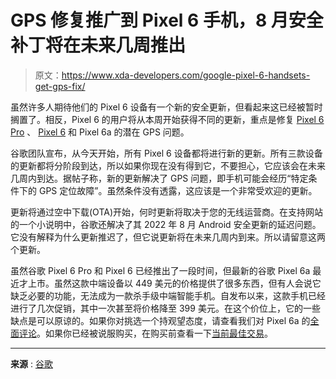 # GPS 修复推广到 Pixel 6 手机，8 月安全补丁将在未来几周推出

> 原文：<https://www.xda-developers.com/google-pixel-6-handsets-get-gps-fix/>

虽然许多人期待他们的 Pixel 6 设备有一个新的安全更新，但看起来这已经被暂时搁置了。相反，Pixel 6 的用户将从本周开始获得不同的更新，重点是修复 [Pixel 6 Pro](https://www.xda-developers.com/google-pixel-6/) 、 [Pixel 6](https://www.xda-developers.com/google-pixel-6/) 和 Pixel 6a 的潜在 GPS 问题。

谷歌团队宣布，从今天开始，所有 Pixel 6 设备都将进行新的更新。所有三款设备的更新都将分阶段到达，所以如果你现在没有得到它，不要担心，它应该会在未来几周内到达。据帖子称，新的更新解决了 GPS 问题，即手机可能会经历“特定条件下的 GPS 定位故障”。虽然条件没有透露，这应该是一个非常受欢迎的更新。

更新将通过空中下载(OTA)开始，何时更新将取决于您的无线运营商。在支持网站的一个小说明中，谷歌还解决了其 2022 年 8 月 Android 安全更新的延迟问题。它没有解释为什么更新推迟了，但它说更新将在未来几周内到来。所以请留意这两个更新。

虽然谷歌 Pixel 6 Pro 和 Pixel 6 已经推出了一段时间，但最新的谷歌 Pixel 6a 最近才上市。虽然这款中端设备以 449 美元的价格提供了很多东西，但有人会说它缺乏必要的功能，无法成为一款杀手级中端智能手机。自发布以来，这款手机已经进行了几次促销，其中一次甚至将价格降至 399 美元。在这个价位上，它的一些缺点是可以原谅的。如果你对挑选一个持观望态度，请查看我们对 Pixel 6a 的[全面评论](https://www.xda-developers.com/google-pixel-6a-review/)。如果你已经被说服购买，在购买前查看一下[当前最佳交易](https://www.xda-developers.com/best-google-pixel-6a-deals/)。

* * *

**来源** : [谷歌](https://support.google.com/pixelphone/thread/173869155/)